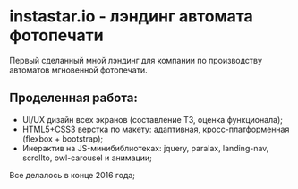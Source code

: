 # instastar.io - лэндинг автомата фотопечати

Первый сделанный мной лэндинг для компании по производству автоматов мгновенной фотопечати.

## Проделенная работа: 
* UI/UX дизайн всех экранов (составление ТЗ, оценка функционала);
* HTML5+CSS3 верстка по макету: адаптивная, кросс-платформенная (flexbox + bootstrap);
* Инерактив на JS-минибиблиотеках: jquery, paralax, landing-nav, scrollto, owl-carousel и анимации;

Все делалось в конце 2016 года;
